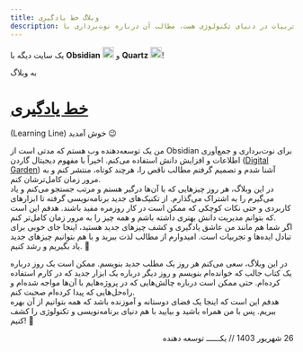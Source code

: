 ```yaml
---
title: وبلاگ خط یادگیری
description: وبلاگ خط یادگیری، فضایی برای تبادل ایده‌ها و تجربیات در دنیای تکنولوژی هست، مطالب آن درباره نوت‌برداری با Obsidian، دیجیتال گاردن، تکنیک‌های برنامه‌نویسی و ابزارهای کاربردی است
---
```



یک سایت دیگه با **Obsidian** <img src="https://upload.wikimedia.org/wikipedia/commons/1/10/2023_Obsidian_logo.svg"
width="20px" height="20px" style="margin:0;">
و **Quartz** <img src="https://learningline.ir/static/icon.png" width="20px" height="20px" style="margin:0;">!
<p class="c-inline">
به وبلاگ 
</p>
<h1 class="c-h1-inline" style="color:#4F6F52;">
<a href="https://learningline.ir/" target="_blank">خط یادگیری</a>
</h1>
(Learning Line) خوش آمدید 😉 
<br/>

من یک توسعه‌دهنده وب هستم که مدتی است از Obsidian برای نوت‌برداری و جمع‌آوری اطلاعات و افزایش دانش استفاده می‌کنم. اخیراً با مفهوم دیجیتال گاردن ([Digital Garden](https://ifard.ir/digital-garden)) آشنا شدم و تصمیم گرفتم مطالب ناقص را، هرچند کوتاه، منتشر کنم و به مرور زمان کامل‌ترشان کنم.
<br/>
در این وبلاگ، هر روز چیزهایی که با آن‌ها درگیر هستم و مرتب جستجو می‌کنم و یاد می‌گیرم را به اشتراک می‌گذارم. از تکنیک‌های جدید برنامه‌نویسی گرفته تا ابزارهای کاربردی و حتی نکات کوچکی که ممکن است در کار روزمره مفید باشند. هدفم این است که بتوانم مدیریت دانش بهتری داشته باشم و همه چیز را به مرور زمان کامل‌تر کنم.
<br/>
اگر شما هم مانند من عاشق یادگیری و کشف چیزهای جدید هستید، اینجا جای خوبی برای تبادل ایده‌ها و تجربیات است. امیدوارم از مطالب لذت ببرید و با هم بتوانیم چیزهای جدید یاد بگیریم و رشد کنیم. 🌱
<br/>

در این وبلاگ، سعی می‌کنم هر روز یک مطلب جدید بنویسم. ممکن است یک روز درباره یک کتاب جالب که خوانده‌ام بنویسم و روز دیگر درباره یک ابزار جدید که در کارم استفاده کرده‌ام. حتی ممکن است درباره چالش‌هایی که در پروژه‌هایم با آن‌ها مواجه شده‌ام و راه‌حل‌هایی که پیدا کرده‌ام صحبت کنم. 
<br/>
هدفم این است که اینجا یک فضای دوستانه و آموزنده باشد که همه بتوانیم از آن بهره ببریم. پس با من همراه باشید و بیایید با هم دنیای برنامه‌نویسی و تکنولوژی را کشف کنیم! 🚀
<br/>

<div dir="rtl">
26 شهریور 1403  //  یکــــــ توسعه دهنده
<br />
</div> <!---End rtl--->